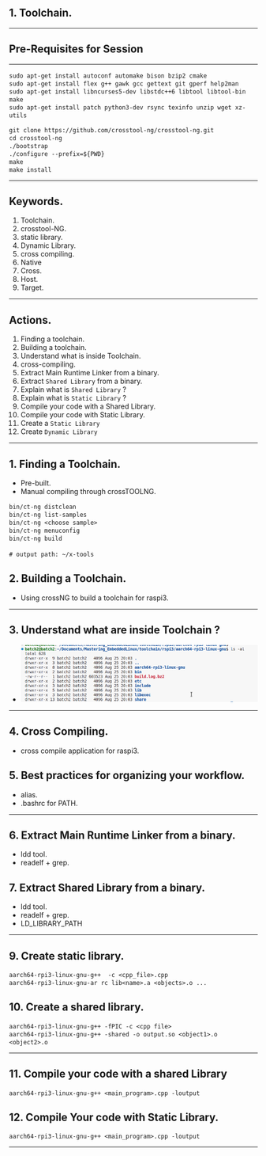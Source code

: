
## 1. Toolchain.

-----

## Pre-Requisites for Session
---

```shell
sudo apt-get install autoconf automake bison bzip2 cmake 
sudo apt-get install flex g++ gawk gcc gettext git gperf help2man 
sudo apt-get install libncurses5-dev libstdc++6 libtool libtool-bin make
sudo apt-get install patch python3-dev rsync texinfo unzip wget xz-utils
```


```shell
git clone https://github.com/crosstool-ng/crosstool-ng.git
cd crosstool-ng
./bootstrap
./configure --prefix=${PWD}
make
make install
```
---

## Keywords.

1. Toolchain.
2. crosstool-NG.
3. static library.
4. Dynamic Library.
5. cross compiling.
6. Native
7. Cross.
8. Host.
9. Target.

---
## Actions.

1. Finding a toolchain.
2. Building a toolchain.
3. Understand what is inside Toolchain.
4. cross-compiling.
5. Extract Main Runtime Linker from a binary.
6. Extract `Shared Library` from a binary.
7. Explain what is `Shared Library` ?
8. Explain what is `Static Library` ?
9. Compile your code with a Shared Library.
10. Compile your code with Static Library.
11. Create a `Static Library`
12. Create `Dynamic Library`
---

## 1. Finding a Toolchain.

- Pre-built.
- Manual compiling through crossTOOLNG.

```shell
bin/ct-ng distclean
bin/ct-ng list-samples
bin/ct-ng <choose sample>
bin/ct-ng menuconfig
bin/ct-ng build

# output path: ~/x-tools
```

## 2. Building a Toolchain.

- Using crossNG to build a toolchain for raspi3.

---
## 3. Understand what are inside Toolchain ?

- ![alt text](https://github.com/embeddedlinuxworkshop/M2-M1/blob/main/1.%20Toolchain.png)
---

## 4. Cross Compiling.

- cross compile application for raspi3.


## 5. Best practices for organizing your workflow.

- alias.
- .bashrc for PATH.
---

## 6. Extract Main Runtime Linker from a binary.

- ldd tool.
- readelf + grep.
## 7. Extract Shared Library from a binary.

- ldd tool.
- readelf + grep.
- LD_LIBRARY_PATH
---

## 9. Create static library.

```shell
aarch64-rpi3-linux-gnu-g++  -c <cpp_file>.cpp
aarch64-rpi3-linux-gnu-ar rc lib<name>.a <objects>.o ...
```

## 10. Create a shared library.

```
aarch64-rpi3-linux-gnu-g++ -fPIC -c <cpp file>
aarch64-rpi3-linux-gnu-g++ -shared -o output.so <object1>.o <object2>.o
```
---

## 11. Compile your code with a shared Library

```shell
aarch64-rpi3-linux-gnu-g++ <main_program>.cpp -loutput
```

## 12. Compile Your code with Static Library.

```
aarch64-rpi3-linux-gnu-g++ <main_program>.cpp -loutput
```


---





